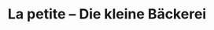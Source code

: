 ---
title: "La petite – Die kleine Bäckerei"
url: /wildberg/la-petite-die-kleine-baeckerei/
shop: Bäckerei
---
